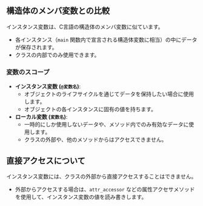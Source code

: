 ## 構造体のメンバ変数との比較

インスタンス変数は、C言語の構造体のメンバ変数に似ています。

- 各インスタンス（`main` 関数内で宣言される構造体変数に相当）の中にデータが保存されます。
- クラスの内部でのみ使用できます。

### 変数のスコープ

- **インスタンス変数 (`@変数名`)**:
  - オブジェクトのライフサイクルを通じてデータを保持したい場合に使用します。
  - オブジェクトの各インスタンスに固有の値を持ちます。
- **ローカル変数 (`変数名`)**:
  - 一時的にしか使用しないデータや、メソッド内でのみ有効なデータに使用します。
  - クラスの外部や、他のメソッドからはアクセスできません。

## 直接アクセスについて

インスタンス変数には、クラスの外部から直接アクセスすることはできません。

- 外部からアクセスする場合は、`attr_accessor` などの属性アクセサメソッドを使用して、インスタンス変数の値を読み書きします。

